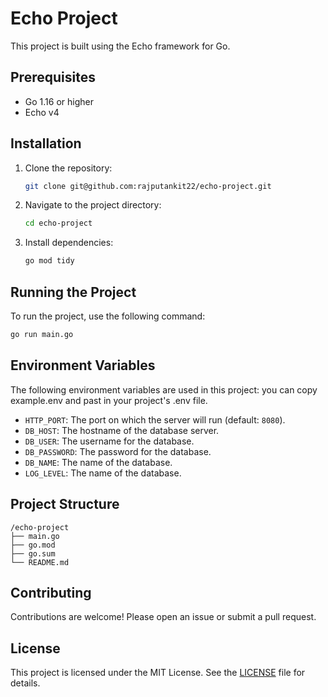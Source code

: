 # Echo Project

This project is built using the Echo framework for Go.

## Prerequisites

- Go 1.16 or higher
- Echo v4

## Installation

1. Clone the repository:
    ```sh
    git clone git@github.com:rajputankit22/echo-project.git
    ```
2. Navigate to the project directory:
    ```sh
    cd echo-project
    ```
3. Install dependencies:
    ```sh
    go mod tidy
    ```

## Running the Project

To run the project, use the following command:
```sh
go run main.go
```

## Environment Variables

The following environment variables are used in this project:
you can copy example.env and past in your project's .env file.

- `HTTP_PORT`: The port on which the server will run (default: `8080`).
- `DB_HOST`: The hostname of the database server.
- `DB_USER`: The username for the database.
- `DB_PASSWORD`: The password for the database.
- `DB_NAME`: The name of the database.
- `LOG_LEVEL`: The name of the database.

## Project Structure

```
/echo-project
├── main.go
├── go.mod
├── go.sum
└── README.md
```

## Contributing

Contributions are welcome! Please open an issue or submit a pull request.

## License

This project is licensed under the MIT License. See the [LICENSE](LICENSE) file for details.